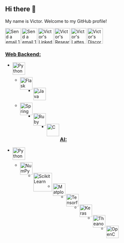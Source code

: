 ## Hi there 👋

My name is Victor. Welcome to my GitHub profile!

<a href="mailto:victor.gimenez@ufabc.edu.br"><img align="left" alt="Send a email 1" width="50px" src="https://toppng.com/uploads/preview/email-send-icon-11549825116mekvlqcvjt.png" />
<a href="mailto:victor.gimenez@gmx.es"><img align="left" alt="Send a email 1" width="50px" src="https://toppng.com/uploads/preview/email-send-icon-11549825116mekvlqcvjt.png" />
<a href="https://www.linkedin.com/in/victor-borghi-gimenez-04466666/"><img align="left" alt="Victor's LinkedIn" width="50px" src="https://upload.wikimedia.org/wikipedia/commons/8/81/LinkedIn_icon.svg" />
<a href="https://www.researchgate.net/profile/Victor-Gimenez-3/"><img align="left" alt="Victor's ResearchGate" width="50px" src="https://upload.wikimedia.org/wikipedia/commons/5/5e/ResearchGate_icon_SVG.svg" />
<a href="http://lattes.cnpq.br/4344720857265863"><img align="left" alt="Victor's Lattes" width="50px" src="https://ufmg.br/thumbor/jKht0gK_EKiWGANsvxCB7ORa9_4=/27x0:396x247/712x474/https://ufmg.br/storage/d/4/9/9/d499bf9074133db295373575066f97e4_15622676670826_972558144.png" />
<a href="https://discord.gg/@VGimenez"><img align="left" alt="Victor's Discord" width="50px" src="https://upload.wikimedia.org/wikipedia/commons/c/c5/Discord_logo_round.svg" />

<br><br><br>

### Web Backend:
<ul>
  <li><a href="https://www.python.org/"><img align="left" title="Python" width="40px" src="https://upload.wikimedia.org/wikipedia/commons/c/c3/Python-logo-notext.svg" /></li>
    <br>
    <ul>
      <li><a href="https://flask.palletsprojects.com/en/3.0.x/"><img align="left" title="Flask" width="40px" src="https://cdn.icon-icons.com/icons2/2389/PNG/512/flask_logo_icon_145276.png" /></li>
    </ul>
  <br>
  <li><a href="https://www.java.com/"><img align="left" title="Java" width="40px" src="https://www.svgrepo.com/show/303388/java-4-logo.svg" /></li>
    <br>
    <ul>
      <li><a href="https://spring.io/"><img align="left" title="Spring" width="40px" src="https://cdn.worldvectorlogo.com/logos/spring-3.svg" /></li>
    </ul>
  <br>
  <li><a href="https://www.ruby-lang.org/"><img align="left" title="Ruby" width="40px" src="https://upload.wikimedia.org/wikipedia/commons/7/73/Ruby_logo.svg" /></li>
  <br>
  <li><img align="left" title="C" width="40px" src="https://upload.wikimedia.org/wikipedia/commons/1/18/C_Programming_Language.svg" /></li>
</ul>

### AI:
<ul>
  <li><a href="https://www.python.org/"><img align="left" title="Python" width="40px" src="https://upload.wikimedia.org/wikipedia/commons/c/c3/Python-logo-notext.svg" /></li>
  <br>
    <ul>
      <li><a href="https://numpy.org/"><img align="left" title="NumPy" width="40px" src="https://upload.wikimedia.org/wikipedia/commons/3/31/NumPy_logo_2020.svg" /></li>
      <br>
      <li><a href="https://scikit-learn.org/stable/"><img align="left" title="ScikitLearn" width="60px" src="https://pt.wikipedia.org/wiki/Scikit-learn#/media/Ficheiro:Scikit_learn_logo_small.svg" /></li>
      <br>
      <li><a href="https://matplotlib.org/"><img align="left" title="Matplotlib" width="40px" src="https://upload.wikimedia.org/wikipedia/commons/0/01/Created_with_Matplotlib-logo.svg" /></li>
      <br>
      <li><a href="https://www.tensorflow.org/"><img align="left" title="Tensorflow" width="40px" src="https://upload.wikimedia.org/wikipedia/commons/2/20/Tensorflow-svgrepo-com.svg" /></li>
      <br>
      <li><a href="https://keras.io/"><img align="left" title="Keras" width="40px" src="https://upload.wikimedia.org/wikipedia/commons/a/ae/Keras_logo.svg" /></li>
      <br>
      <li><a href="http://deeplearning.net/software/theano/"><img align="left" title="Theano" width="40px" src="https://upload.wikimedia.org/wikipedia/commons/5/55/Theano_logo.svg" /></li>
      <br>
      <li><a href="https://opencv.org/"><img align="left" title="OpenCV" width="40px" src="https://upload.wikimedia.org/wikipedia/commons/3/32/OpenCV_Logo_with_text_svg_version.svg" /></li>
      <br>
    </ul>
  <br>
  
  
</ul>






<!--
**VictorGimenez/VictorGimenez** is a ✨ _special_ ✨ repository because its `README.md` (this file) appears on your GitHub profile.

Here are some ideas to get you started:

- 🔭 I’m currently working on ...
- 🌱 I’m currently learning ...
- 👯 I’m looking to collaborate on ...
- 🤔 I’m looking for help with ...
- 💬 Ask me about ...
- 📫 How to reach me: ...
- 😄 Pronouns: ...
- ⚡ Fun fact: ...
-->
